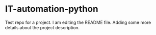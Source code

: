 # IT-automation-python
Test repo for a project.
I am editing the README file. Adding some more details about the project description.
